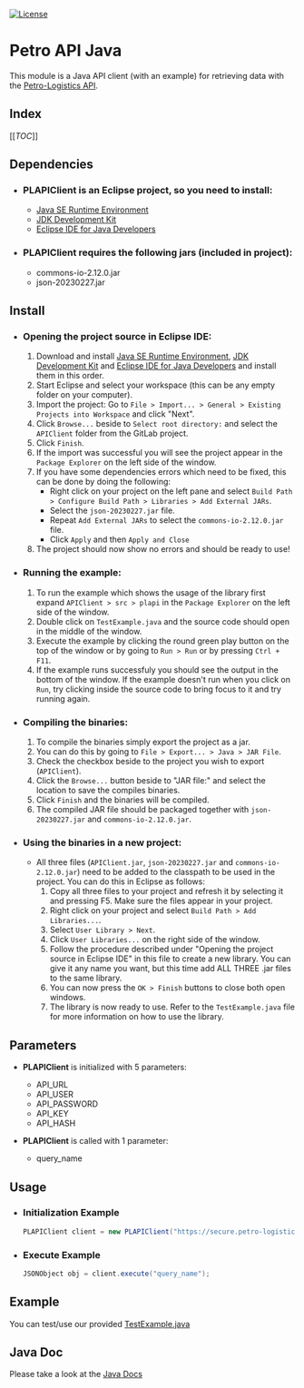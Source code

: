 [![License](https://img.shields.io/github/license/petro-logistics/petro-api-java.svg)](LICENSE)
# Petro API Java
This module is a Java API client (with an example) for retrieving data with the [Petro-Logistics API](https://secure.petro-logistics.com/client/api).

## Index
[[_TOC_]]

## Dependencies
- ### PLAPIClient is an Eclipse project, so you need to install:
    - [Java SE Runtime Environment](https://www.java.com/fr/download/manual.jsp)
    - [JDK Development Kit](https://www.oracle.com/ch-fr/java/technologies/downloads/)
    - [Eclipse IDE for Java Developers](https://www.eclipse.org/downloads/)

- ### PLAPIClient requires the following jars (included in project):
    - commons-io-2.12.0.jar
    - json-20230227.jar

## Install
- ### Opening the project source in Eclipse IDE:
    1. Download and install [Java SE Runtime Environment](https://www.java.com/fr/download/manual.jsp), [JDK Development Kit](https://www.oracle.com/ch-fr/java/technologies/downloads/) and [Eclipse IDE for Java Developers](https://www.eclipse.org/downloads/) and install them in this order.
    2. Start Eclipse and select your workspace (this can be any empty folder on your computer).
    3. Import the project: Go to `File > Import... > General > Existing Projects into Workspace` and click "Next".
    4. Click `Browse...` beside to `Select root directory:` and select the `APIClient` folder from the GitLab project.
    5. Click `Finish`.
    6. If the import was successful you will see the project appear in the `Package Explorer` on the left side of the window.
    7. If you have some dependencies errors which need to be fixed, this can be done by doing the following:
        - Right click on your project on the left pane and select `Build Path > Configure Build Path > Libraries > Add External JARs`.
        - Select the `json-20230227.jar` file.
        - Repeat `Add External JARs` to select the `commons-io-2.12.0.jar` file.
        - Click `Apply` and then `Apply and Close`
    8. The project should now show no errors and should be ready to use!
 
- ### Running the example:
    1. To run the example which shows the usage of the library first expand `APIClient > src > plapi` in the `Package Explorer` on the left side of the window.
    2. Double click on `TestExample.java` and the source code should open in the middle of the window.
    3. Execute the example by clicking the round green play button on the top of the window or by going to `Run > Run` or by pressing `Ctrl + F11`.
    4. If the example runs successfuly you should see the output in the bottom of the window. If the example doesn't run when you click on `Run`, try clicking inside the source code to bring focus to it and try running again.
 
- ### Compiling the binaries:
    1. To compile the binaries simply export the project as a jar.
    2. You can do this by going to `File > Export... > Java > JAR File`.
    3. Check the checkbox beside to the project you wish to export (`APIClient`).
    4. Click the `Browse...` button beside to "JAR file:" and select the location to save the compiles binaries.
    5. Click `Finish` and the binaries will be compiled.
    6. The compiled JAR file should be packaged together with `json-20230227.jar` and `commons-io-2.12.0.jar`.

- ### Using the binaries in a new project:
    - All three files (`APIClient.jar`, `json-20230227.jar` and `commons-io-2.12.0.jar`) need to be added to the classpath to be used in the project. You can do this in Eclipse as follows:
        1. Copy all three files to your project and refresh it by selecting it and pressing F5. Make sure the files appear in your project.
        2. Right click on your project and select `Build Path > Add Libraries...`.
        3. Select `User Library > Next`.
        4. Click `User Libraries...` on the right side of the window.
        5. Follow the procedure described under "Opening the project source in Eclipse IDE" in this file to create a new library. You can give it any name you want, but this time add ALL THREE .jar files to the same library.
        6. You can now press the `OK > Finish` buttons to close both open windows.
        7. The library is now ready to use. Refer to the `TestExample.java` file for more information on how to use the library.

## Parameters
- **PLAPIClient** is initialized with 5 parameters:
    - API_URL
    - API_USER
    - API_PASSWORD
    - API_KEY
    - API_HASH

- **PLAPIClient** is called with 1 parameter:
    - query_name


## Usage
- ### Initialization Example
    ```java
    PLAPIClient client = new PLAPIClient("https://secure.petro-logistics.com/api/v3/desired_report_type", "your_api_key", "your_api_hash", "your_http_user", "your_http_password");
    ```

- ### Execute Example
    ```java
    JSONObject obj = client.execute("query_name");
    ```

## Example
You can test/use our provided [TestExample.java](APIClient/src/plapi/TestExample.java)

## Java Doc
Please take a look at the [Java Docs](APIClient/doc/)
